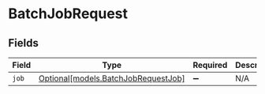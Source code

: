 # BatchJobRequest


## Fields

| Field                                                                  | Type                                                                   | Required                                                               | Description                                                            |
| ---------------------------------------------------------------------- | ---------------------------------------------------------------------- | ---------------------------------------------------------------------- | ---------------------------------------------------------------------- |
| `job`                                                                  | [Optional[models.BatchJobRequestJob]](../models/batchjobrequestjob.md) | :heavy_minus_sign:                                                     | N/A                                                                    |
